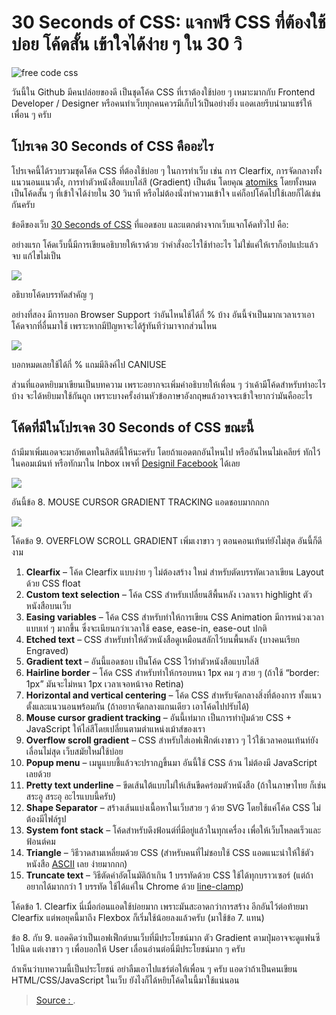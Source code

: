 # 30 Seconds of CSS: แจกฟรี CSS ที่ต้องใช้บ่อย โค้ดสั้น เข้าใจได้ง่าย ๆ ใน 30 วิ

![free code css](https://www.designil.com/wp-content/uploads/2018/02/free-code-css.jpg)

วันนี้ใน Github มีคนปล่อยของดี เป็นชุดโค้ด CSS ที่เราต้องใช้บ่อย ๆ เหมาะมากกับ Frontend Developer / Designer หรือคนทำเว็บทุกคนควรมีเก็บไว้เป็นอย่างยิ่ง แอดเลยรีบนำมาแชร์ให้เพื่อน ๆ ครับ

## โปรเจค 30 Seconds of CSS คืออะไร

โปรเจคนี้ได้รวบรวมชุดโค้ด CSS ที่ต้องใช้บ่อย ๆ ในการทำเว็บ เช่น การ Clearfix, การจัดกลางทั้งแนวนอนแนวตั้ง, การทำตัวหนังสือแบบไล่สี \(Gradient\) เป็นต้น โดยคุณ [atomiks](https://github.com/atomiks/) โดยทั้งหมดเป็นโค้ดสั้น ๆ ที่เข้าใจได้ง่ายใน 30 วินาที หรือไม่ต้องนั่งทำความเข้าใจ แค่ก็อปโค้ดไปใช้เลยก็ได้เช่นกันครับ

ข้อดีของเว็บ [30 Seconds of CSS](https://atomiks.github.io/30-seconds-of-css/) ที่แอดชอบ และแตกต่างจากเว็บแจกโค้ดทั่วไป คือ:

อย่างแรก โค้ดเว็บนี้มีการเขียนอธิบายให้เราด้วย ว่าคำสั่งอะไรใช้ทำอะไร ไม่ใช่แค่ให้เราก็อปแปะแล้วจบ แก้ไขไม่เป็น

![](https://i2.wp.com/www.designil.com/wp-content/uploads/2018/02/30sec-css-1.png?resize=531%2C163&ssl=1)

อธิบายโค้ดบรรทัดสำคัญ ๆ

อย่างที่สอง มีการบอก Browser Support ว่าอันไหนใช้ได้กี่ % บ้าง อันนี้จำเป็นมากเวลาเราเอาโค้ดจากที่อื่นมาใช้ เพราะหากมีปัญหาจะได้รู้ทันทีว่ามาจากส่วนไหน

![](https://i1.wp.com/www.designil.com/wp-content/uploads/2018/02/30sec-css-browser-support.jpg?resize=714%2C234&ssl=1)

บอกหมดเลยใช้ได้กี่ % แถมมีลิงค์ไป CANIUSE

ส่วนที่แอดหยิบมาเขียนเป็นบทความ เพราะอยากจะเพิ่มคำอธิบายให้เพื่อน ๆ ว่าเค้ามีโค้ดสำหรับทำอะไรบ้าง จะได้หยิบมาใช้กันถูก เพราะบางครั้งอ่านหัวข้อภาษาอังกฤษแล้วอาจจะเข้าใจยากว่ามันคืออะไร

## โค้ดที่มีในโปรเจค 30 Seconds of CSS ขณะนี้

ถ้ามีมาเพิ่มแอดจะมาอัพเดทในลิสต์นี้ให้นะครับ โดยถ้าแอดตกอันไหนไป หรืออันไหนไม่เคลียร์ ทักไว้ในคอมเม้นท์ หรือทักมาใน Inbox เพจที่ [Designil Facebook](http://facebook.com/webdesignil) ได้เลย

![](https://i0.wp.com/www.designil.com/wp-content/uploads/2018/02/js-button-follow-gradient.png?resize=272%2C113&ssl=1)

อันนี้ข้อ 8. MOUSE CURSOR GRADIENT TRACKING แอดชอบมากกกก

![](https://i2.wp.com/www.designil.com/wp-content/uploads/2018/02/css-shadow-effect.png?resize=332%2C293&ssl=1)

โค้ดข้อ 9. OVERFLOW SCROLL GRADIENT เพิ่มเงาขาว ๆ ตอนคอนเท้นท์ยังไม่สุด อันนี้ก็ดีงาม

1. **Clearfix**  – โค้ด Clearfix แบบง่าย ๆ ไม่ต้องสร้าง  ใหม่ สำหรับตัดบรรทัดเวลาเขียน Layout ด้วย CSS float
2. **Custom text selection**  – โค้ด CSS สำหรับเปลี่ยนสีพื้นหลัง เวลาเรา highlight ตัวหนังสือบนเว็บ
3. **Easing variables**  – โค้ด CSS สำหรับทำให้การเขียน CSS Animation มีการหน่วงเวลาแบบเท่ ๆ มากขึ้น ซึ่งจะเนียนกว่าเวลาใช้ ease, ease-in, ease-out ปกติ
4. **Etched text**  – CSS สำหรับทำให้ตัวหนังสือดูเหมือนสลักไว้บนพื้นหลัง \(บางคนเรียก Engraved\)
5. **Gradient text**  – อันนี้แอดชอบ เป็นโค้ด CSS ไว้ทำตัวหนังสือแบบไล่สี
6. **Hairline border**  – โค้ด CSS สำหรับทำให้กรอบหนา 1px คม ๆ สวย ๆ \(ถ้าใช้ “border: 1px” มันจะไม่หนา 1px เวลาเจอหน้าจอ Retina\)
7. **Horizontal and vertical centering**  – โค้ด CSS สำหรับจัดกลางสิ่งที่ต้องการ ทั้งแนวตั้งและแนวนอนพร้อมกัน \(ถ้าอยากจัดกลางแกนเดียว เอาโค้ดไปปรับได้\)
8. **Mouse cursor gradient tracking**  – อันนี้เท่มาก เป็นการทำปุ่มด้วย CSS + JavaScript ให้ไล่สีโดยเปลี่ยนตามตำแหน่งเม้าส์ของเรา
9. **Overflow scroll gradient**  – CSS สำหรับใส่เอฟเฟ็กต์เงาขาว ๆ ไว้ใช้เวลาคอนเท้นท์ยังเลื่อนไม่สุด เว็บสมัยใหม่ใช้บ่อย
10. **Popup menu**  – เมนูแบบชี้แล้วจะปรากฏขึ้นมา อันนี้ใช้ CSS ล้วน ไม่ต้องมี JavaScript เลยด้วย
11. **Pretty text underline**  – ขีดเส้นใต้แบบไม่ให้เส้นขีดคร่อมตัวหนังสือ \(ถ้าในภาษาไทย ก็เช่น สระอู สระอุ อะไรแบบนี้ครับ\)
12. **Shape Separator**  – สร้างเส้นแบ่งเนื้อหาในเว็บสวย ๆ ด้วย SVG โดยใช้แค่โค้ด CSS ไม่ต้องมีไฟล์รูป
13. **System font stack**  – โค้ดสำหรับดึงฟ้อนต์ที่มีอยู่แล้วในทุกเครื่อง เพื่อให้เว็บโหลดเร็วและฟ้อนต์คม
14. **Triangle**  – วิธีวาดสามเหลี่ยมด้วย CSS \(สำหรับคนที่ไม่ชอบใช้ CSS แอดแนะนำให้ใช้ตัวหนังสือ [ASCII](https://en.wikipedia.org/wiki/Geometric_Shapes)  เลย ง่ายมากกก\)
15. **Truncate text**  – วิธีตัดคำอัตโนมัติถ้าเกิน 1 บรรทัดด้วย CSS ใช้ได้ทุกบราวเซอร์ \(แต่ถ้าอยากได้มากกว่า 1 บรรทัด ใช้ได้แค่ใน Chrome ด้วย  [line-clamp](https://caniuse.com/#feat=css-line-clamp)\)

โค้ดข้อ 1. Clearfix นี่เมื่อก่อนแอดใช้บ่อยมาก เพราะมันสะอาดกว่าการสร้าง  อีกอันไว้ต่อท้ายมา Clearfix แต่พอยุคนี้มาถึง Flexbox ก็เริ่มใช้น้อยลงแล้วครับ \(มาใช้ข้อ 7. แทน\)

ข้อ 8. กับ 9. แอดคิดว่าเป็นเอฟเฟ็กต์บนเว็บที่มีประโยชน์มาก ตัว Gradient ตามปุ่มอาจจะดูแฟนซีไปนิด แต่เงาขาว ๆ เพื่อบอกให้ User เลื่อนอ่านต่อนี่มีประโยชน์มาก ๆ ครับ

ถ้าเห็นว่าบทความนี้เป็นประโยชน์ อย่าลืมเอาไปแชร์ต่อให้เพื่อน ๆ ครับ แอดว่าถ้าเป็นคนเขียน HTML/CSS/JavaScript ในเว็บ ยังไงก็ได้หยิบโค้ดในนี้มาใช้แน่นอน

> [Source : ](https://www.designil.com/css-code-snippet-30-sec.html).


